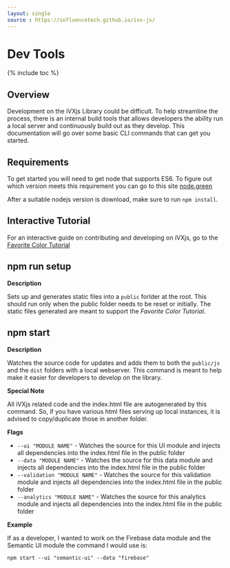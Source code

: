 ```yaml
---
layout: single
source : https://influencetech.github.io/ivx-js/
---
```


# Dev Tools

{% include toc %}

## Overview

Development on the iVXjs Library could be difficult. To help streamline the process, there is an 
internal build tools that allows developers the ability run a local server and continuously 
build out as they develop. This documentation will go over some basic CLI commands that can get you 
started. 

## Requirements

To get started you will need to get node that supports ES6. To figure out which version meets this requirement you can 
go to this site [node.green](http://node.green/)

After a suitable nodejs version is download, make sure to run `npm install`.

## Interactive Tutorial

For an interactive guide on contributing and developing on iVXjs, go to the [Favorite Color Tutorial](https://influencetech.github.io/ivx-js/developer/tutorial.color-input)

## npm run setup 

__Description__ 

Sets up and generates static files into a `public` forlder at the root. This should run only when the public folder needs to be reset or initially. The static files generated are
meant to support the *Favorite Color Tutorial*.

## npm start 

__Description__ 

Watches the source code for updates and adds them to both the `public/js` and the `dist` folders with a local webserver. This command is meant to help 
make it easier for developers to develop on the library. 

__Special Note__

All iVXjs related code and the index.html file are autogenerated by this command. So, if you have various html files serving up local instances, it is advised 
to copy/duplicate those in another folder.

__Flags__ 

* `--ui "MODULE NAME"` - Watches the source for this UI module and injects all dependencies into the index.html file in the public folder
* `--data "MODULE NAME"` - Watches the source for this data module and injects all dependencies into the index.html file in the public folder
* `--validation "MODULE NAME"` - Watches the source for this validation module and injects all dependencies into the index.html file in the public folder
* `--analytics "MODULE NAME"` - Watches the source for this analytics module and injects all dependencies into the index.html file in the public folder

__Example__

If as a developer, I wanted to work on the Firebase data module and the Semantic UI module the command I would use is: 

```
npm start --ui "semantic-ui" --data "firebase"
```
